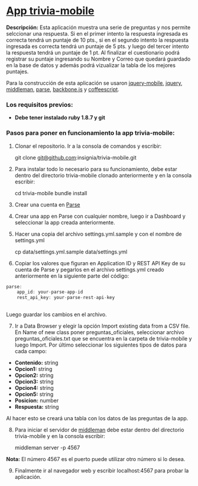 # [App trivia-mobile][url]

**Descripción:** Esta aplicación muestra una serie de preguntas y nos permite selccionar una respuesta. Si en el primer intento la respuesta ingresada es correcta tendrá un puntaje de 10 pts., si en el segundo intento la respuesta ingresada es correcta tendrá un puntaje de 5 pts. y luego del tercer intento la respuesta tendrá un puntaje de 1 pt. Al finalizar el cuestionario podrá registrar su puntaje ingresando su Nombre y Correo que quedará guardado en la base de datos y además podrá vizualizar la tabla de los mejores puntajes.

Para la construcción de esta aplicación se usaron [jquery-mobile][urljmobile], [jquery][urljquery], [middleman][urlMiddleman], [parse][urlParse], [backbone.js][urlbackbone] y [coffeescript][urlcoffee].

### Los requisitos previos: 

- **Debe tener instalado ruby 1.8.7 y git**


### Pasos para poner en funcionamiento la app trivia-mobile:

1) Clonar el repositorio. Ir a la consola de comandos y escribir:

	git clone git@github.com:insignia/trivia-mobile.git

2) Para instalar todo lo necesario para su funcionamiento, debe estar dentro del directorio trivia-mobile clonado anteriormente y en la consola escribir:

	cd trivia-mobile 
	bundle install 

3) Crear una cuenta en [Parse][urlParse] 

4) Crear una app en Parse con cualquier nombre, luego ir a Dashboard y seleccionar la app creada anteriormente.

5) Hacer una copia del archivo settings.yml.sample y con el nombre de settings.yml

	cp data/settings.yml.sample data/settings.yml

6) Copiar los valores que figuran en Application ID y REST API Key de su cuenta de Parse y pegarlos en el archivo settings.yml creado anteriormente en la siguiente parte del código: 

```javascript
parse:
  	app_id: your-parse-app-id
  	rest_api_key: your-parse-rest-api-key
	
```
Luego guardar los cambios en el archivo.

7) Ir a Data Browser y elegir la opción Import existing data from a CSV file. En Name of new class poner preguntas_oficiales, seleccionar archivo preguntas_oficiales.txt que se encuentra en la carpeta de trivia-mobile y luego Import. Por último seleccionar los siguientes tipos de datos para cada campo:
- **Contenido:** string
- **Opcion1:** string
- **Opcion2:** string
- **Opcion3:** string
- **Opcion4:** string
- **Opcion5:** string
- **Posicion:** number
- **Respuesta:** string

Al hacer esto se creará una tabla con los datos de las preguntas de la app.

8) Para iniciar el servidor de [middleman][urlMiddleman] debe estar dentro del directorio trivia-mobile y en la consola escribir:

	middleman server -p 4567

**Nota:** El número 4567 es el puerto puede utilizar otro número si lo desea.

9) Finalmente ir al navegador web y escribir localhost:4567 para probar la aplicación.

[url]: http://trivia-mobile.herokuapp.com/
[urlParse]: https://parse.com/
[urlMiddleman]: http://middlemanapp.com/
[urlbackbone]: http://backbonejs.org/
[urlcoffee]: http://coffeescript.org/
[urljmobile]: http://jquerymobile.com/
[urljquery]: http://jquery.com/
